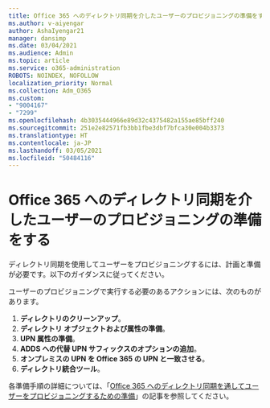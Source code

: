 ```yaml
---
title: Office 365 へのディレクトリ同期を介したユーザーのプロビジョニングの準備をする
ms.author: v-aiyengar
author: AshaIyengar21
manager: dansimp
ms.date: 03/04/2021
ms.audience: Admin
ms.topic: article
ms.service: o365-administration
ROBOTS: NOINDEX, NOFOLLOW
localization_priority: Normal
ms.collection: Adm_O365
ms.custom:
- "9004167"
- "7299"
ms.openlocfilehash: 4b3035444966e89d32c4375482a155ae85bff240
ms.sourcegitcommit: 251e2e82571fb3bb1fbe3dbf7bfca30e004b3373
ms.translationtype: HT
ms.contentlocale: ja-JP
ms.lasthandoff: 03/05/2021
ms.locfileid: "50484116"
---
```

# <a name="prepare-to-provision-users-through-directory-synchronization-to-office-365"></a>Office 365 へのディレクトリ同期を介したユーザーのプロビジョニングの準備をする

ディレクトリ同期を使用してユーザーをプロビジョニングするには、計画と準備が必要です。以下のガイダンスに従ってください。

ユーザーのプロビジョニングで実行する必要のあるアクションには、次のものがあります。
1. **ディレクトリのクリーンアップ**。
1. **ディレクトリ オブジェクトおよび属性の準備**。
1. **UPN 属性の準備**。
1. **ADDS への代替 UPN サフィックスのオプションの追加**。
1. **オンプレミスの UPN を Office 365 の UPN と一致させる**。
1. **ディレクトリ統合ツール**。

各準備手順の詳細については、「[Office 365 へのディレクトリ同期を通してユーザーをプロビジョニングするための準備](https://aka.ms/office365assistantprovisionuserstooffice365)」の記事を参照してください。